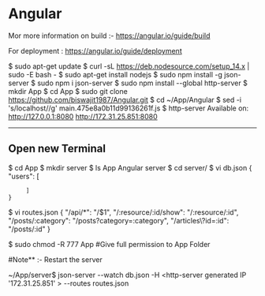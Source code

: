 # Angular

Mor more information on build :- https://angular.io/guide/build

For deployment : https://angular.io/guide/deployment

 $ sudo apt-get update
 $ curl -sL https://deb.nodesource.com/setup_14.x | sudo -E bash -
 $ sudo apt-get install nodejs
 $ sudo npm install -g json-server
 $ sudo npm i json-server
 $ sudo npm install --global http-server
 $ mkdir App
 $ cd App
 $ sudo git clone https://github.com/biswajit1987/Angular.git
 $ cd ~/App/Angular
 $ sed -i 's/localhost/<server IP>/g' main.475e8a0b11d99136261f.js
 $ http-server
 Available on:
  http://127.0.0.1:8080
  http://172.31.25.851:8080

 ---------------------------
 Open new Terminal
 ---------------------------
 $ cd App
 $ mkdir server
 $  ls App
      Angular  server
 $ cd server/
 $ vi db.json
    {
       "users": [

         ]
    }
 $ vi routes.json
	{
		"/api/*": "/$1",
		"/:resource/:id/show": "/:resource/:id",
		"/posts/:category": "/posts?category=:category",
		"/articles\\?id=:id": "/posts/:id"
	}

 $ sudo chmod -R 777 App #Give full permission to App Folder
 
 #Note** :- Restart the server
 
 ~/App/server$ json-server --watch db.json -H <http-server generated IP '172.31.25.851' > --routes routes.json
